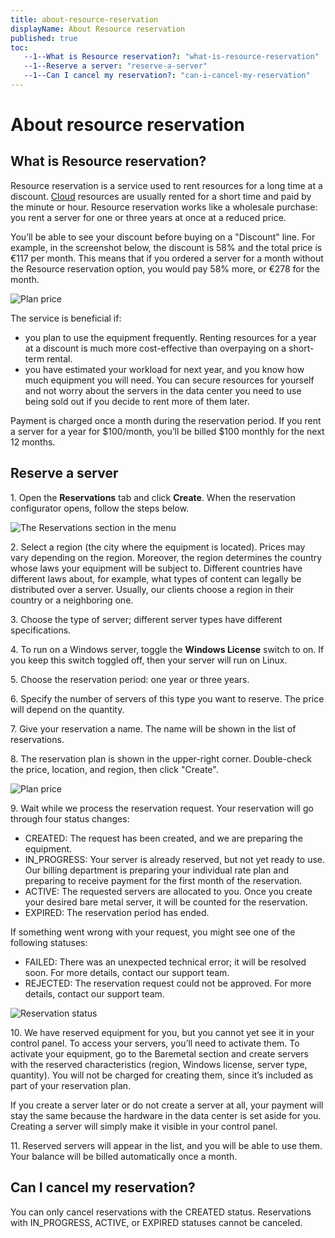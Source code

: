 ```yaml
---
title: about-resource-reservation
displayName: About Resource reservation
published: true
toc:
   --1--What is Resource reservation?: "what-is-resource-reservation"
   --1--Reserve a server: "reserve-a-server"
   --1--Can I cancel my reservation?: "can-i-cancel-my-reservation"
---
```

  
# About resource reservation

What is Resource reservation?
-----------------------------

Resource reservation is a service used to rent resources for a long time at a discount. [Cloud](https://gcore.com/cloud/) resources are usually rented for a short time and paid by the minute or hour. Resource reservation works like a wholesale purchase: you rent a server for one or three years at once at a reduced price.

You’ll be able to see your discount before buying on a "Discount" line. For example, in the screenshot below, the discount is 58% and the total price is €117 per month. This means that if you ordered a server for a month without the Resource reservation option, you would pay 58% more, or €278 for the month.

![Plan price](https://assets.gcore.pro/docs/cloud/getting-started/resource-reservation/about-resource-reservation/1-plan-price.png)

The service is beneficial if:

*   you plan to use the equipment frequently. Renting resources for a year at a discount is much more cost-effective than overpaying on a short-term rental.
*   you have estimated your workload for next year, and you know how much equipment you will need. You can secure resources for yourself and not worry about the servers in the data center you need to use being sold out if you decide to rent more of them later.

Payment is charged once a month during the reservation period. If you rent a server for a year for $100/month, you’ll be billed $100 monthly for the next 12 months.

Reserve a server
----------------

1. Open the **Reservations** tab and click **Create**. When the reservation configurator opens, follow the steps below.

![The Reservations section in the menu](https://assets.gcore.pro/docs/cloud/getting-started/resource-reservation/about-resource-reservation/2-create-reservation-button.jpeg)

2. Select a region (the city where the equipment is located). Prices may vary depending on the region. Moreover, the region determines the country whose laws your equipment will be subject to. Different countries have different laws about, for example, what types of content can legally be distributed over a server. Usually, our clients choose a region in their country or a neighboring one.

3. Choose the type of server; different server types have different specifications.

4. To run on a Windows server, toggle the **Windows License** switch to on. If you keep this switch toggled off, then your server will run on Linux.

5. Choose the reservation period: one year or three years.

6. Specify the number of servers of this type you want to reserve. The price will depend on the quantity.

7. Give your reservation a name. The name will be shown in the list of reservations.

8. The reservation plan is shown in the upper-right corner. Double-check the price, location, and region, then click "Create".

![Plan price](https://assets.gcore.pro/docs/cloud/getting-started/resource-reservation/about-resource-reservation/1-plan-price.png)

9\. Wait while we process the reservation request. Your reservation will go through four status changes:

*   CREATED: The request has been created, and we are preparing the equipment.
*   IN\_PROGRESS: Your server is already reserved, but not yet ready to use. Our billing department is preparing your individual rate plan and preparing to receive payment for the first month of the reservation.
*   ACTIVE: The requested servers are allocated to you. Once you create your desired bare metal server, it will be counted for the reservation.
*   EXPIRED: The reservation period has ended.

If something went wrong with your request, you might see one of the following statuses:

*   FAILED: There was an unexpected technical error; it will be resolved soon. For more details, contact our support team.
*   REJECTED: The reservation request could not be approved. For more details, contact our support team.

![Reservation status](https://assets.gcore.pro/docs/cloud/getting-started/resource-reservation/about-resource-reservation/3-reservation-status.png)

10. We have reserved equipment for you, but you cannot yet see it in your control panel. To access your servers, you’ll need to activate them. To activate your equipment, go to the Baremetal section and create servers with the reserved characteristics (region, Windows license, server type, quantity). You will not be charged for creating them, since it’s included as part of your reservation plan.

If you create a server later or do not create a server at all, your payment will stay the same because the hardware in the data center is set aside for you. Creating a server will simply make it visible in your control panel.

11\. Reserved servers will appear in the list, and you will be able to use them. Your balance will be billed automatically once a month.

Can I cancel my reservation?
----------------------------

You can only cancel reservations with the CREATED status. Reservations with IN\_PROGRESS, ACTIVE, or EXPIRED statuses cannot be canceled.